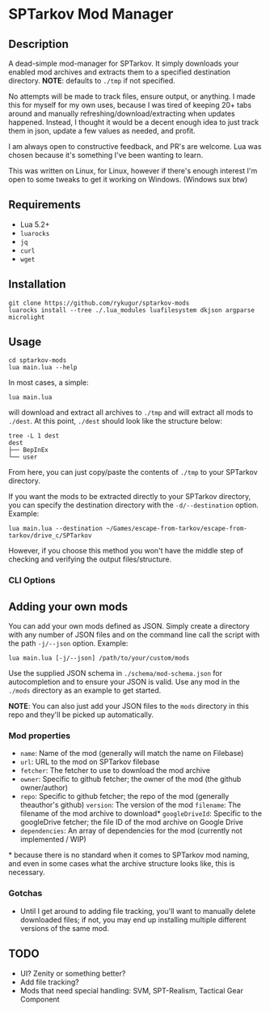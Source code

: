 # SPTarkov Mod Manager

## Description

A dead-simple mod-manager for SPTarkov. It simply downloads your enabled mod archives
and extracts them to a specified destination directory. **NOTE**: defaults to `./tmp`
if not specified.

No attempts will be made to track files, ensure output, or anything. I made this
for myself for my own uses, because I was tired of keeping 20+ tabs around and
manually refreshing/download/extracting when updates happened. Instead, I thought
it would be a decent enough idea to just track them in json, update a few values
as needed, and profit.

I am always open to constructive feedback, and PR's are welcome. Lua was chosen
because it's something I've been wanting to learn.

This was written on Linux, for Linux, however if there's enough interest I'm open
to some tweaks to get it working on Windows. (Windows sux btw)

## Requirements

- Lua 5.2+
- `luarocks`
- `jq`
- `curl`
- `wget`

## Installation

```shell
git clone https://github.com/rykugur/sptarkov-mods
luarocks install --tree ./.lua_modules luafilesystem dkjson argparse microlight
```

## Usage

```shell
cd sptarkov-mods
lua main.lua --help
```

In most cases, a simple:

```shell
lua main.lua
```

will download and extract all archives to `./tmp` and will extract all mods to `./dest`.
At this point, `./dest` should look like the structure below:

```shell
tree -L 1 dest
dest
├── BepInEx
└── user
```

From here, you can just copy/paste the contents of `./tmp` to your SPTarkov
directory.

If you want the mods to be extracted directly to your SPTarkov directory, you
can specify the destination directory with the `-d/--destination` option. Example:

```shell
lua main.lua --destination ~/Games/escape-from-tarkov/escape-from-tarkov/drive_c/SPTarkov
```

However, if you choose this method you won't have the middle step of checking and
verifying the output files/structure.

### CLI Options

## Adding your own mods

You can add your own mods defined as JSON. Simply create a directory with any
number of JSON files and on the command line call the script with the path
`-j/--json` option. Example:

```shell
lua main.lua [-j/--json] /path/to/your/custom/mods
```

Use the supplied JSON schema in `./schema/mod-schema.json` for autocompletion
and to ensure your JSON is valid. Use any mod in the `./mods` directory as an
example to get started.

**NOTE**: You can also just add your JSON files to the `mods` directory in this repo
and they'll be picked up automatically.

### Mod properties

- `name`: Name of the mod (generally will match the name on Filebase)
- `url`: URL to the mod on SPTarkov filebase
- `fetcher`: The fetcher to use to download the mod archive
- `owner`: Specific to github fetcher; the owner of the mod (the
  github owner/author)
- `repo`: Specific to github fetcher; the repo of the mod (generally
  theauthor's github)
`version`: The version of the mod
`filename`: The filename of the mod archive to download*
`googleDriveId`: Specific to the googleDrive fetcher; the file ID of the
  mod archive on Google Drive
- `dependencies`: An array of dependencies for the mod (currently not
  implemented / WIP)

\* because there is no standard when it comes to SPTarkov mod naming, and
even in some cases what the archive structure looks like, this is
necessary.

### Gotchas

- Until I get around to adding file tracking, you'll want to manually delete
  downloaded files; if not, you may end up installing multiple different
  versions of the same mod.

## TODO

- UI? Zenity or something better?
- Add file tracking?
- Mods that need special handling: SVM, SPT-Realism, Tactical Gear Component
